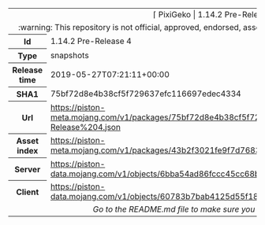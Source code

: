 <html><table>
<tr><td colspan="2" align="center"><img width="0" height="0"><br/>⌈ PixiGeko | 1.14.2 Pre-Release 4 ⌋<br/><img width="0" height="0"></td></tr>
<tr><td colspan="2" align="center"><img width="0" height="0"><br/>
:warning: This repository is not official, approved, endorsed, associated or connected with Mojang :warning:
<br/><img width="0" height="0"></td></tr>
<tr><th>Id</th><td>1.14.2 Pre-Release 4</td></tr>
<tr><th>Type</th><td>snapshots</td></tr>
<tr><th>Release time</th><td>2019-05-27T07:21:11+00:00</td></tr>
<tr><th>SHA1</th><td>75bf72d8e4b38cf5f729637efc116697edec4334</td></tr>
<tr><th>Url</th><td><a href="https://piston-meta.mojang.com/v1/packages/75bf72d8e4b38cf5f729637efc116697edec4334/1.14.2%20Pre-Release%204.json">https://piston-meta.mojang.com/v1/packages/75bf72d8e4b38cf5f729637efc116697edec4334/1.14.2%20Pre-Release%204.json</a></td></tr>
<tr><th>Asset index</th><td><a href="https://piston-meta.mojang.com/v1/packages/43b2f3021fe9f7d768378de95538e22da3ee8301/1.14.json">https://piston-meta.mojang.com/v1/packages/43b2f3021fe9f7d768378de95538e22da3ee8301/1.14.json</a></td></tr>
<tr><th>Server</th><td><a href="https://piston-data.mojang.com/v1/objects/6bba54ad86fccc45cc68ba410e738d3b331cdadd/server.jar">https://piston-data.mojang.com/v1/objects/6bba54ad86fccc45cc68ba410e738d3b331cdadd/server.jar</a></td></tr>
<tr><th>Client</th><td><a href="https://piston-data.mojang.com/v1/objects/60783b7bab4125d55f187c859e4b41418ebc8719/client.jar">https://piston-data.mojang.com/v1/objects/60783b7bab4125d55f187c859e4b41418ebc8719/client.jar</a></td></tr>
<tr><td colspan="2" align="center"><img width="0" height="0"><br/>
<i>Go to the README.md file to make sure you see the full comparison</i>
<br/><img width="0" height="0"></td></tr>
</table></html>

<br/>